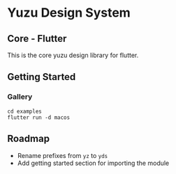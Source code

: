 # Yuzu Design System

## Core - Flutter

This is the core yuzu design library for flutter.

## Getting Started

### Gallery
```
cd examples
flutter run -d macos
```

## Roadmap

- Rename prefixes from `yz` to `yds`
- Add getting started section for importing the module
